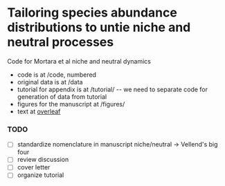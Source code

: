 # Tailoring species abundance distributions to untie niche and neutral processes

Code for Mortara et al niche and neutral dynamics

- code is at /code, numbered
- original data is at /data
- tutorial for appendix is at /tutorial/ -- we need to separate code for generation of data from tutorial 
- figures for the manuscript at /figures/
- text at [overleaf](https://www.overleaf.com/project/5d1d047e8ca02e5f56d3d212)

### TODO

- [ ] standardize nomenclature in manuscript niche/neutral -> Vellend's big four
- [ ]  review discussion
- [ ] cover letter
- [ ] organize tutorial

